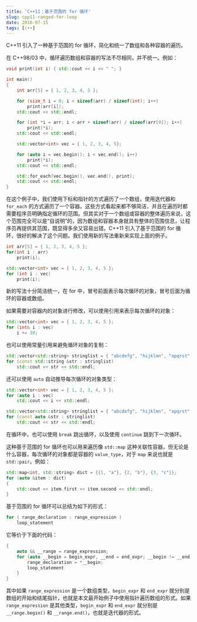 ```yaml
---
title: 'C++11：基于范围的 for 循环'
slug: cpp11-ranged-for-loop
date: 2016-07-15
tags: [c++]
---
```


C++11 引入了一种基于范围的 for 循环，简化和统一了数组和各种容器的遍历。

在 C++98/03 中，循环遍历数组和容器的写法不尽相同，并不统一。例如：

```c++
void print(int i) { std::cout << i << " "; }

int main()
{
    int arr[5] = { 1, 2, 3, 4, 5 };

    for (size_t i = 0; i < sizeof(arr) / sizeof(int); i++)
        print(arr[i]);
    std::cout << std::endl;

    for (int *i = arr; i < arr + sizeof(arr) / sizeof(arr[0]); i++)
        print(*i);
    std::cout << std::endl;

    std::vector<int> vec = { 1, 2, 3, 4, 5};

    for (auto i = vec.begin(); i < vec.end(); i++)
        print(*i);
    std::cout << std::endl;

    std::for_each(vec.begin(), vec.end(), print);
    std::cout << std::endl;
}
```

在这个例子中，我们使用下标和指针的方式遍历了一个数组，使用迭代器和 `for_each` 的方式遍历了一个容器。这些方式看起来都不够简洁，并且在遍历时都需要程序员明确指定循环的范围。但其实对于一个数组或容器的整体遍历来说，这个范围完全可以是“自说明”的，因为数组和容器本身就具有整体的范围信息，让程序员再提供其范围，既显得多余又容易出错。C++11 引入了基于范围的 for 循环，很好的解决了这个问题。我们使用新的写法重新来实现上面的例子。

```c++
int arr[5] = { 1, 2, 3, 4, 5 };
for(int i : arr)
    print(i);

std::vector<int> vec = { 1, 2, 3, 4, 5 };
for (int i : vec)
    print(i);
```

新的写法十分简洁统一，在 for 中，冒号前面表示每次循环的对象，冒号后面为循环的容器或数组。

如果需要对容器内的对象进行修改，可以使用引用来表示每次循环的对象：

```c++
std::vector<int> vec = { 1, 2, 3, 4, 5 };
for (int& i : vec)
    i += 10;
```

也可以使用常量引用来避免循环对象的复制：

```c++
std::vector<std::string> stringlist = { "abcdefg", "hijklmn", "opqrst" };
for (const std::string &str : stringlist)
    std::cout << str << std::endl;
```

还可以使用 `auto` 自动推导每次循环的对象类型：

```c++
std::vector<int> vec = { 1, 2, 3, 4, 5 };
for (auto i : vec)
    std::cout << i << std::endl;

std::vector<std::string> stringlist = { "abcdefg", "hijklmn", "opqrst" };
for (const auto &str : stringlist)
    std::cout << str << std::endl;
```

在循环中，也可以使用 `break` 跳出循环，以及使用 `continue` 跳到下一次循环。

这种基于范围的 for 循环也可以用来遍历像 `std::map` 这种关联性容器，但无论是什么容器，每次循环的对象都是容器的 `value_type`，对于 `map` 来说也就是 `std::pair`。例如：

```c++
std::map<int, std::string> dict = {{1, "a"}, {2, "b"}, {3, "c"}};
for (auto &item : dict)
{
    std::cout << item.first << item.second << std::endl;
}
```

基于范围的 for 循环可以总结为如下的形式：

```c++
for ( range_declaration : range_expression ) 
    loop_statement
```

它等价于下面的代码：

```c++
{
    auto && __range = range_expression;
    for (auto __begin = begin_expr, __end = end_expr; __begin != __end; ++__begin) {
        range_declaration = *__begin;
        loop_statement
    }
}
```

其中如果 `range_expression` 是一个数组类型，`begin_expr` 和 `end_expr` 就分别是数组的开始和结尾指针，也就是本文最开始例子中使用指针遍历数组的形式。如果 `range_expression` 是其他类型，`begin_expr` 和 `end_expr` 就分别是`__range.begin()` 和 `__range.end()`，也就是迭代器的形式。
